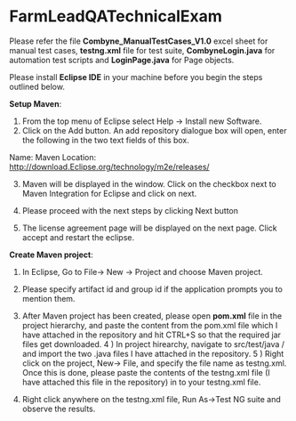 # FarmLeadQATechnicalExam

Please refer the file **Combyne_ManualTestCases_V1.0** excel sheet for manual test cases, **testng.xml** file for test suite, **CombyneLogin.java** for automation test scripts and **LoginPage.java** for Page objects.

Please install **Eclipse IDE** in your machine before you begin the steps outlined below.

**Setup Maven**:

1) From the top menu of Eclipse select Help -> Install new Software.
2) Click on the Add button. An add repository dialogue box will open, enter the following in the two text fields of this box.

Name: Maven
Location: http://download.Eclipse.org/technology/m2e/releases/

3) Maven will be displayed in the window. Click on the checkbox next to Maven Integration for Eclipse and click on next.

4) Please proceed with the next steps by clicking Next button

5) The license agreement page will be displayed on the next page. Click accept and restart the eclipse.



**Create Maven project**:

1) In Eclipse, Go to File-> New -> Project and choose Maven project.
2) Please specify artifact id and group id if the application prompts you to mention them.
3) After Maven project has been created, please open **pom.xml** file in the project hierarchy, and paste the content from the pom.xml file which I have attached in the repository and hit CTRL+S so that the required jar files get downloaded.
4 ) In project hirearchy, navigate to src/test/java / <package name> and import the two .java files I have attached in the repository.
5 ) Right click on the project, New-> File, and specify the file name as testng.xml. Once this is done, please paste the contents of the testng.xml file (I have attached this file in the repository) in to your testng.xml file.
  
6) Right click anywhere on the testng.xml file, Run As->Test NG suite and observe the results.

